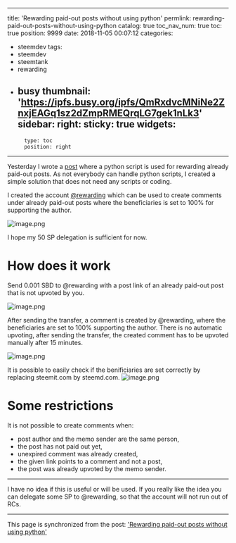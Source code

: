 
---
title: 'Rewarding paid-out posts without using python'
permlink: rewarding-paid-out-posts-without-using-python
catalog: true
toc_nav_num: true
toc: true
position: 9999
date: 2018-11-05 00:07:12
categories:
- steemdev
tags:
- steemdev
- steemtank
- rewarding
- busy
thumbnail: 'https://ipfs.busy.org/ipfs/QmRxdvcMNiNe2ZnxjEAGq1sz2dZmpRMEQrqLG7gek1nLk3'
sidebar:
    right:
        sticky: true
widgets:
    -
        type: toc
        position: right
---


Yesterday I wrote a [post](https://steemit.com/steemdev/@holger80/steem-forever-rewarding-old-posts-with-beem) where a python script is used for rewarding already paid-out posts. As not everybody can handle python scripts, I created a simple solution that does not need any scripts or coding.

I created the account [@rewarding](https://steemd.com/@rewarding) which can be used to create comments under already paid-out posts where the beneficiaries is set to 100% for supporting the author.

![image.png](https://ipfs.busy.org/ipfs/QmRxdvcMNiNe2ZnxjEAGq1sz2dZmpRMEQrqLG7gek1nLk3)

I hope my 50 SP delegation is sufficient for now.

# How does it work
Send 0.001 SBD to @rewarding with a post link of an already paid-out post that is not upvoted by you.

![image.png](https://ipfs.busy.org/ipfs/QmVhMUPaKZzohUVac8o5vnfKAAGpytzTYtZ4j7oiPVtHzF)

After sending the transfer, a comment is created by @rewarding, where the beneficiaries are set to 100% supporting the author. There is no automatic upvoting, after sending the transfer, the created comment has to be upvoted manually after 15 minutes.

![image.png](https://ipfs.busy.org/ipfs/QmYgVUz1oGJKYUhThv9Eu2EGg5fcFamS6UzXgHMoNwtDUb)

It is possible to easily check if the benificiaries are set correctly by replacing steemit.com by steemd.com. 
![image.png](https://ipfs.busy.org/ipfs/QmPDafXFmv2W6tYTqBuaZJabR6YMAdtfLavnXXTSh4vJBK)


# Some restrictions
It is not possible to create comments when:
* post author and the memo sender are the same person,
* the post has not paid out yet,
* unexpired comment was already created,
* the given link points to a comment and not a post,
* the post was already upvoted by the memo sender.

___
I have no idea if this is useful or will be used. If you really like the idea you can delegate some SP to @rewarding, so that the account will not run out of RCs.

- - -

This page is synchronized from the post: ['Rewarding paid-out posts without using python'](https://steemit.com/@holger80/rewarding-paid-out-posts-without-using-python)

